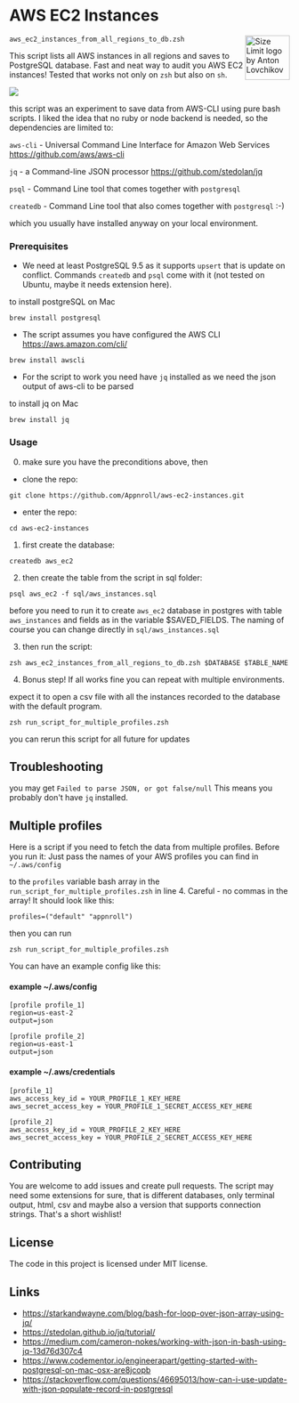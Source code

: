 # AWS EC2 Instances
<img src="https://d1xu7knqe2z7f9.cloudfront.net/appnroll/appnroll-192x192.png" align="right"
     title="Size Limit logo by Anton Lovchikov" width="80" height="80">
     
`aws_ec2_instances_from_all_regions_to_db.zsh`

This script lists all AWS instances in all regions and saves to PostgreSQL database. 
Fast and neat way to audit you AWS EC2 instances!
Tested that works not only on `zsh` but also on `sh`.

![](https://d1xu7knqe2z7f9.cloudfront.net/appnroll/all-ec2-instances.gif)

this script was an experiment to save data from AWS-CLI using pure bash scripts. 
I liked the idea that no ruby or node backend is needed, so the dependencies are limited to:

`aws-cli` - Universal Command Line Interface for Amazon Web Services https://github.com/aws/aws-cli

`jq` - a Command-line JSON processor https://github.com/stedolan/jq

`psql` - Command Line tool that comes together with `postgresql`

`createdb` - Command Line tool that also comes together with `postgresql` :-)

which you usually have installed anyway on your local environment.

### Prerequisites

* We need at least PostgreSQL 9.5 as it supports `upsert` that is update on conflict. Commands `createdb` and `psql` come with it (not tested on Ubuntu, maybe it needs extension here).

to install postgreSQL on Mac

```shell
brew install postgresql
```

* The script assumes you have configured the AWS CLI
https://aws.amazon.com/cli/


```shell
brew install awscli
```


* For the script to work you need have `jq` installed as we need the json output of aws-cli to be parsed


to install jq on Mac

```shell
brew install jq

```
### Usage

0) make sure you have the preconditions above, then

* clone the repo:

```shell
git clone https://github.com/Appnroll/aws-ec2-instances.git
```
* enter the repo:

```shell
cd aws-ec2-instances
```

1) first create the database:
```shell
createdb aws_ec2
```

2) then create the table from the script in sql folder:
```shell
psql aws_ec2 -f sql/aws_instances.sql
```

before you need to run it to create `aws_ec2` database in postgres
with table `aws_instances` and fields as in the variable $SAVED_FIELDS.
The naming of course you can change directly in `sql/aws_instances.sql`

3) then run the script:
```shell
zsh aws_ec2_instances_from_all_regions_to_db.zsh $DATABASE $TABLE_NAME
```

4) Bonus step! If all works fine you can repeat with multiple environments.

expect it to open a csv file with all the instances recorded to the database
with the default program.

```shell
zsh run_script_for_multiple_profiles.zsh
```
you can rerun this script for all future for updates


## Troubleshooting

you may get `Failed to parse JSON, or got false/null`
This means you probably don't have `jq` installed.


## Multiple profiles

Here is a script if you need to fetch the data from
multiple profiles. Before you run it:
Just pass the names of your AWS profiles you can find in
`~/.aws/config`

to the `profiles` variable bash array in the 
`run_script_for_multiple_profiles.zsh` in line 4.
Careful - no commas in the array! It should look like this:
```shell
profiles=("default" "appnroll")
```

then you can run

```shell
zsh run_script_for_multiple_profiles.zsh
```

You can have an example config like this:

#### example ~/.aws/config
```
[profile profile_1]
region=us-east-2
output=json

[profile profile_2]
region=us-east-1
output=json
```

#### example ~/.aws/credentials
```
[profile_1]
aws_access_key_id = YOUR_PROFILE_1_KEY_HERE
aws_secret_access_key = YOUR_PROFILE_1_SECRET_ACCESS_KEY_HERE

[profile_2]
aws_access_key_id = YOUR_PROFILE_2_KEY_HERE
aws_secret_access_key = YOUR_PROFILE_2_SECRET_ACCESS_KEY_HERE
```

## Contributing

You are welcome to add issues and create pull requests.
The script may need some extensions for sure, that is different databases, only terminal output, 
html, csv and maybe also a version that supports connection strings. 
That's a short wishlist!

## License

The code in this project is licensed under MIT license.

## Links

* https://starkandwayne.com/blog/bash-for-loop-over-json-array-using-jq/
* https://stedolan.github.io/jq/tutorial/
* https://medium.com/cameron-nokes/working-with-json-in-bash-using-jq-13d76d307c4
* https://www.codementor.io/engineerapart/getting-started-with-postgresql-on-mac-osx-are8jcopb
* https://stackoverflow.com/questions/46695013/how-can-i-use-update-with-json-populate-record-in-postgresql
